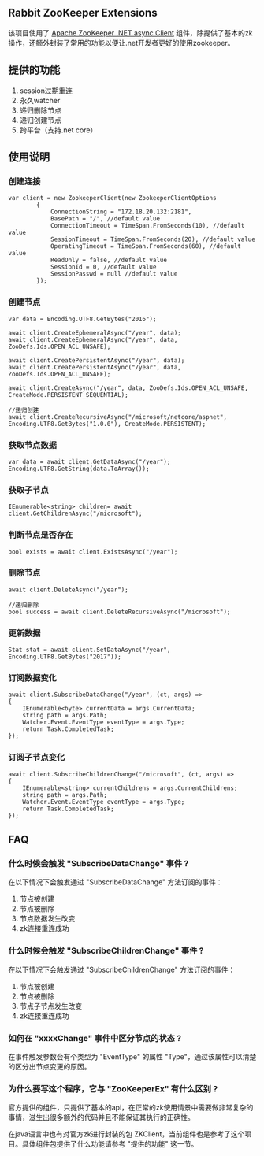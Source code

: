 ## Rabbit ZooKeeper Extensions

该项目使用了 [Apache ZooKeeper .NET async Client](https://www.nuget.org/packages/ZooKeeperNetEx/) 组件，除提供了基本的zk操作，还额外封装了常用的功能以便让.net开发者更好的使用zookeeper。
## 提供的功能

1. session过期重连
2. 永久watcher
3. 递归删除节点
4. 递归创建节点
5. 跨平台（支持.net core）

## 使用说明
### 创建连接

    var client = new ZookeeperClient(new ZookeeperClientOptions
            {
                ConnectionString = "172.18.20.132:2181",
                BasePath = "/", //default value
                ConnectionTimeout = TimeSpan.FromSeconds(10), //default value
                SessionTimeout = TimeSpan.FromSeconds(20), //default value
                OperatingTimeout = TimeSpan.FromSeconds(60), //default value
                ReadOnly = false, //default value
                SessionId = 0, //default value
                SessionPasswd = null //default value
            });
### 创建节点
    var data = Encoding.UTF8.GetBytes("2016");
    
    await client.CreateEphemeralAsync("/year", data);
    await client.CreateEphemeralAsync("/year", data, ZooDefs.Ids.OPEN_ACL_UNSAFE);

    await client.CreatePersistentAsync("/year", data);
    await client.CreatePersistentAsync("/year", data, ZooDefs.Ids.OPEN_ACL_UNSAFE);

    await client.CreateAsync("/year", data, ZooDefs.Ids.OPEN_ACL_UNSAFE, CreateMode.PERSISTENT_SEQUENTIAL);
    
    //递归创建
    await client.CreateRecursiveAsync("/microsoft/netcore/aspnet", Encoding.UTF8.GetBytes("1.0.0"), CreateMode.PERSISTENT);
### 获取节点数据
    var data = await client.GetDataAsync("/year");
    Encoding.UTF8.GetString(data.ToArray());
### 获取子节点
    IEnumerable<string> children= await client.GetChildrenAsync("/microsoft");
### 判断节点是否存在
    bool exists = await client.ExistsAsync("/year");
### 删除节点
    await client.DeleteAsync("/year");

    //递归删除
    bool success = await client.DeleteRecursiveAsync("/microsoft");
### 更新数据
    Stat stat = await client.SetDataAsync("/year", Encoding.UTF8.GetBytes("2017"));
### 订阅数据变化
    await client.SubscribeDataChange("/year", (ct, args) =>
    {
        IEnumerable<byte> currentData = args.CurrentData;
        string path = args.Path;
        Watcher.Event.EventType eventType = args.Type;
        return Task.CompletedTask;
    });
### 订阅子节点变化
    await client.SubscribeChildrenChange("/microsoft", (ct, args) =>
    {
        IEnumerable<string> currentChildrens = args.CurrentChildrens;
        string path = args.Path;
        Watcher.Event.EventType eventType = args.Type;
        return Task.CompletedTask;
    });
## FAQ
### 什么时候会触发 "SubscribeDataChange" 事件 ?
在以下情况下会触发通过 "SubscribeDataChange" 方法订阅的事件：

1. 节点被创建
2. 节点被删除
3. 节点数据发生改变
4. zk连接重连成功

### 什么时候会触发 "SubscribeChildrenChange" 事件 ?
在以下情况下会触发通过 "SubscribeChildrenChange" 方法订阅的事件：

1. 节点被创建
2. 节点被删除
3. 节点子节点发生改变
4. zk连接重连成功

### 如何在 "xxxxChange" 事件中区分节点的状态 ?
在事件触发参数会有个类型为 "EventType" 的属性 "Type"，通过该属性可以清楚的区分出节点变更的原因。

### 为什么要写这个程序，它与 "ZooKeeperEx" 有什么区别 ?
官方提供的组件，只提供了基本的api，在正常的zk使用情景中需要做非常复杂的事情，滋生出很多额外的代码并且不能保证其执行的正确性。

在java语言中也有对官方zk进行封装的包 ZKClient，当前组件也是参考了这个项目。具体组件包提供了什么功能请参考 "提供的功能" 这一节。
